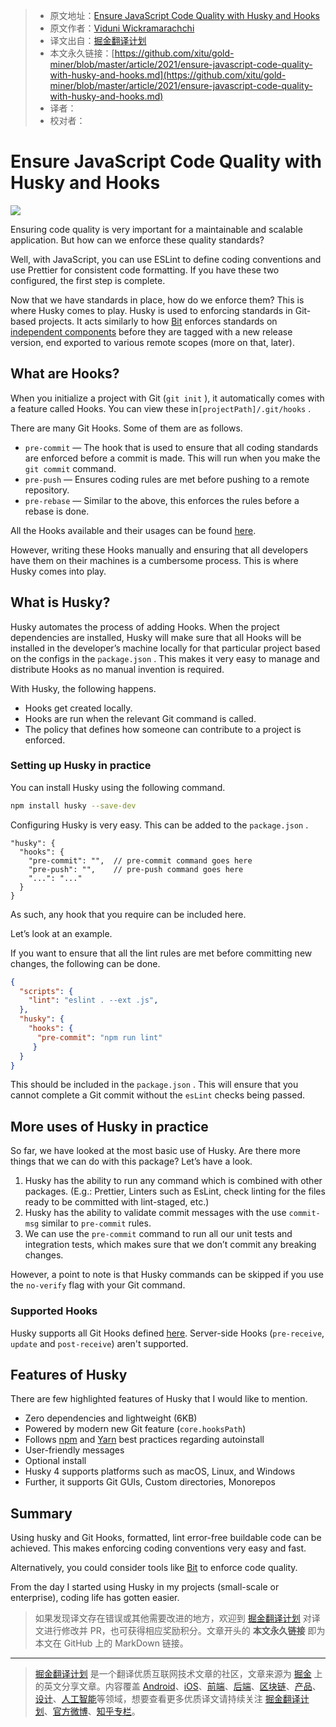 > * 原文地址：[Ensure JavaScript Code Quality with Husky and Hooks](https://blog.bitsrc.io/ensure-javascript-code-quality-with-husky-and-hooks-6e338222662)
> * 原文作者：[Viduni Wickramarachchi](https://medium.com/@viduniwickramarachchi)
> * 译文出自：[掘金翻译计划](https://github.com/xitu/gold-miner)
> * 本文永久链接：[https://github.com/xitu/gold-miner/blob/master/article/2021/ensure-javascript-code-quality-with-husky-and-hooks.md](https://github.com/xitu/gold-miner/blob/master/article/2021/ensure-javascript-code-quality-with-husky-and-hooks.md)
> * 译者：
> * 校对者：

# Ensure JavaScript Code Quality with Husky and Hooks

![](https://cdn-images-1.medium.com/max/5760/1*HZ5lACmwUy-Zo8jTzWEmZw.jpeg)

Ensuring code quality is very important for a maintainable and scalable application. But how can we enforce these quality standards?

Well, with JavaScript, you can use ESLint to define coding conventions and use Prettier for consistent code formatting. If you have these two configured, the first step is complete.

Now that we have standards in place, how do we enforce them? This is where Husky comes to play. Husky is used to enforcing standards in Git-based projects. It acts similarly to how [Bit](https://bit.dev) enforces standards on [independent components](https://blog.bitsrc.io/independent-components-the-webs-new-building-blocks-59c893ef0f65) before they are tagged with a new release version, end exported to various remote scopes (more on that, later).

## What are Hooks?

When you initialize a project with Git (`git init` ), it automatically comes with a feature called Hooks. You can view these in`[projectPath]/.git/hooks` .

There are many Git Hooks. Some of them are as follows.

* `pre-commit` — The hook that is used to ensure that all coding standards are enforced before a commit is made. This will run when you make the `git commit` command.
* `pre-push` — Ensures coding rules are met before pushing to a remote repository.
* `pre-rebase` — Similar to the above, this enforces the rules before a rebase is done.

All the Hooks available and their usages can be found [here](https://git-scm.com/docs/githooks).

However, writing these Hooks manually and ensuring that all developers have them on their machines is a cumbersome process. This is where Husky comes into play.

## What is Husky?

Husky automates the process of adding Hooks. When the project dependencies are installed, Husky will make sure that all Hooks will be installed in the developer’s machine locally for that particular project based on the configs in the `package.json` . This makes it very easy to manage and distribute Hooks as no manual invention is required.

With Husky, the following happens.

* Hooks get created locally.
* Hooks are run when the relevant Git command is called.
* The policy that defines how someone can contribute to a project is enforced.

### Setting up Husky in practice

You can install Husky using the following command.

```bash
npm install husky --save-dev
```

Configuring Husky is very easy. This can be added to the `package.json` .

```
"husky": {
  "hooks": {
    "pre-commit": "",  // pre-commit command goes here
    "pre-push": "",    // pre-push command goes here
    "...": "..."
  }
}
```

As such, any hook that you require can be included here.

Let’s look at an example.

If you want to ensure that all the lint rules are met before committing new changes, the following can be done.

```json
{
  "scripts": {
    "lint": "eslint . --ext .js",
  },
  "husky": {
    "hooks": {
      "pre-commit": "npm run lint"
     }
  }
}
```

This should be included in the `package.json` . This will ensure that you cannot complete a Git commit without the `esLint` checks being passed.

## More uses of Husky in practice

So far, we have looked at the most basic use of Husky. Are there more things that we can do with this package? Let’s have a look.

1. Husky has the ability to run any command which is combined with other packages. (E.g.: Prettier, Linters such as EsLint, check linting for the files ready to be committed with lint-staged, etc.)
2. Husky has the ability to validate commit messages with the use `commit-msg` similar to `pre-commit` rules.
3. We can use the `pre-commit` command to run all our unit tests and integration tests, which makes sure that we don’t commit any breaking changes.

However, a point to note is that Husky commands can be skipped if you use the `no-verify` flag with your Git command.

### Supported Hooks

Husky supports all Git Hooks defined [here](https://git-scm.com/docs/githooks). Server-side Hooks (`pre-receive`, `update` and `post-receive`) aren't supported.

## Features of Husky

There are few highlighted features of Husky that I would like to mention.

* Zero dependencies and lightweight (6KB)
* Powered by modern new Git feature (`core.hooksPath`)
* Follows [npm](https://docs.npmjs.com/cli/v7/using-npm/scripts#best-practices) and [Yarn](https://yarnpkg.com/advanced/lifecycle-scripts#a-note-about-postinstall) best practices regarding autoinstall
* User-friendly messages
* Optional install
* Husky 4 supports platforms such as macOS, Linux, and Windows
* Further, it supports Git GUIs, Custom directories, Monorepos

## Summary

Using husky and Git Hooks, formatted, lint error-free buildable code can be achieved. This makes enforcing coding conventions very easy and fast.

Alternatively, you could consider tools like [Bit](https://bitdev) to enforce code quality.

From the day I started using Husky in my projects (small-scale or enterprise), coding life has gotten easier.

> 如果发现译文存在错误或其他需要改进的地方，欢迎到 [掘金翻译计划](https://github.com/xitu/gold-miner) 对译文进行修改并 PR，也可获得相应奖励积分。文章开头的 **本文永久链接** 即为本文在 GitHub 上的 MarkDown 链接。

---

> [掘金翻译计划](https://github.com/xitu/gold-miner) 是一个翻译优质互联网技术文章的社区，文章来源为 [掘金](https://juejin.im) 上的英文分享文章。内容覆盖 [Android](https://github.com/xitu/gold-miner#android)、[iOS](https://github.com/xitu/gold-miner#ios)、[前端](https://github.com/xitu/gold-miner#前端)、[后端](https://github.com/xitu/gold-miner#后端)、[区块链](https://github.com/xitu/gold-miner#区块链)、[产品](https://github.com/xitu/gold-miner#产品)、[设计](https://github.com/xitu/gold-miner#设计)、[人工智能](https://github.com/xitu/gold-miner#人工智能)等领域，想要查看更多优质译文请持续关注 [掘金翻译计划](https://github.com/xitu/gold-miner)、[官方微博](http://weibo.com/juejinfanyi)、[知乎专栏](https://zhuanlan.zhihu.com/juejinfanyi)。
